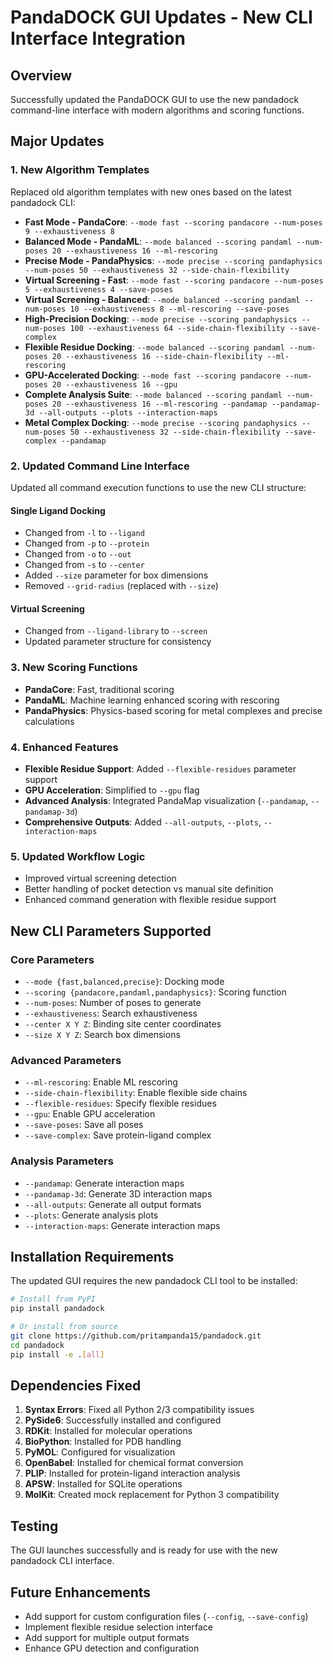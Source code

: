 # PandaDOCK GUI Updates - New CLI Interface Integration

## Overview
Successfully updated the PandaDOCK GUI to use the new pandadock command-line interface with modern algorithms and scoring functions.

## Major Updates

### 1. New Algorithm Templates
Replaced old algorithm templates with new ones based on the latest pandadock CLI:

- **Fast Mode - PandaCore**: `--mode fast --scoring pandacore --num-poses 9 --exhaustiveness 8`
- **Balanced Mode - PandaML**: `--mode balanced --scoring pandaml --num-poses 20 --exhaustiveness 16 --ml-rescoring`
- **Precise Mode - PandaPhysics**: `--mode precise --scoring pandaphysics --num-poses 50 --exhaustiveness 32 --side-chain-flexibility`
- **Virtual Screening - Fast**: `--mode fast --scoring pandacore --num-poses 5 --exhaustiveness 4 --save-poses`
- **Virtual Screening - Balanced**: `--mode balanced --scoring pandaml --num-poses 10 --exhaustiveness 8 --ml-rescoring --save-poses`
- **High-Precision Docking**: `--mode precise --scoring pandaphysics --num-poses 100 --exhaustiveness 64 --side-chain-flexibility --save-complex`
- **Flexible Residue Docking**: `--mode balanced --scoring pandaml --num-poses 20 --exhaustiveness 16 --side-chain-flexibility --ml-rescoring`
- **GPU-Accelerated Docking**: `--mode fast --scoring pandacore --num-poses 20 --exhaustiveness 16 --gpu`
- **Complete Analysis Suite**: `--mode balanced --scoring pandaml --num-poses 20 --exhaustiveness 16 --ml-rescoring --pandamap --pandamap-3d --all-outputs --plots --interaction-maps`
- **Metal Complex Docking**: `--mode precise --scoring pandaphysics --num-poses 50 --exhaustiveness 32 --side-chain-flexibility --save-complex --pandamap`

### 2. Updated Command Line Interface
Updated all command execution functions to use the new CLI structure:

#### Single Ligand Docking
- Changed from `-l` to `--ligand`
- Changed from `-p` to `--protein`
- Changed from `-o` to `--out`
- Changed from `-s` to `--center`
- Added `--size` parameter for box dimensions
- Removed `--grid-radius` (replaced with `--size`)

#### Virtual Screening
- Changed from `--ligand-library` to `--screen`
- Updated parameter structure for consistency

### 3. New Scoring Functions
- **PandaCore**: Fast, traditional scoring
- **PandaML**: Machine learning enhanced scoring with rescoring
- **PandaPhysics**: Physics-based scoring for metal complexes and precise calculations

### 4. Enhanced Features
- **Flexible Residue Support**: Added `--flexible-residues` parameter support
- **GPU Acceleration**: Simplified to `--gpu` flag
- **Advanced Analysis**: Integrated PandaMap visualization (`--pandamap`, `--pandamap-3d`)
- **Comprehensive Outputs**: Added `--all-outputs`, `--plots`, `--interaction-maps`

### 5. Updated Workflow Logic
- Improved virtual screening detection
- Better handling of pocket detection vs manual site definition
- Enhanced command generation with flexible residue support

## New CLI Parameters Supported

### Core Parameters
- `--mode {fast,balanced,precise}`: Docking mode
- `--scoring {pandacore,pandaml,pandaphysics}`: Scoring function
- `--num-poses`: Number of poses to generate
- `--exhaustiveness`: Search exhaustiveness
- `--center X Y Z`: Binding site center coordinates
- `--size X Y Z`: Search box dimensions

### Advanced Parameters
- `--ml-rescoring`: Enable ML rescoring
- `--side-chain-flexibility`: Enable flexible side chains
- `--flexible-residues`: Specify flexible residues
- `--gpu`: Enable GPU acceleration
- `--save-poses`: Save all poses
- `--save-complex`: Save protein-ligand complex

### Analysis Parameters
- `--pandamap`: Generate interaction maps
- `--pandamap-3d`: Generate 3D interaction maps
- `--all-outputs`: Generate all output formats
- `--plots`: Generate analysis plots
- `--interaction-maps`: Generate interaction maps

## Installation Requirements

The updated GUI requires the new pandadock CLI tool to be installed:

```bash
# Install from PyPI
pip install pandadock

# Or install from source
git clone https://github.com/pritampanda15/pandadock.git
cd pandadock
pip install -e .[all]
```

## Dependencies Fixed

1. **Syntax Errors**: Fixed all Python 2/3 compatibility issues
2. **PySide6**: Successfully installed and configured
3. **RDKit**: Installed for molecular operations
4. **BioPython**: Installed for PDB handling
5. **PyMOL**: Configured for visualization
6. **OpenBabel**: Installed for chemical format conversion
7. **PLIP**: Installed for protein-ligand interaction analysis
8. **APSW**: Installed for SQLite operations
9. **MolKit**: Created mock replacement for Python 3 compatibility

## Testing
The GUI launches successfully and is ready for use with the new pandadock CLI interface.

## Future Enhancements
- Add support for custom configuration files (`--config`, `--save-config`)
- Implement flexible residue selection interface
- Add support for multiple output formats
- Enhance GPU detection and configuration
